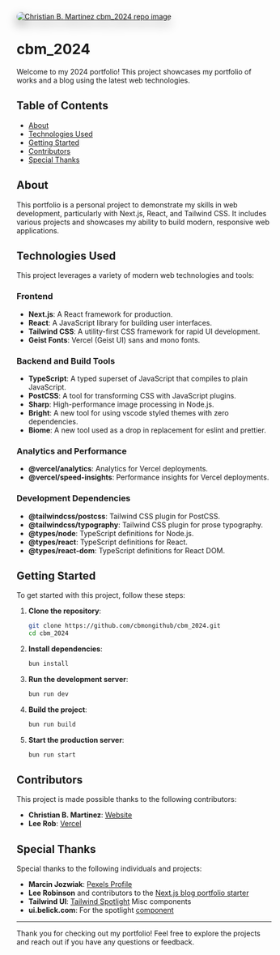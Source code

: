 <p><a href="https://christianbmartinez.com"><img style='border-radius: 12px;filter: drop-shadow(0px 9px 10px #888888);' src="https://repository-images.githubusercontent.com/894207731/eb76fc1e-9aa4-4167-bd5a-0c3a00919d4a" alt="Christian B. Martinez cbm_2024 repo image" /></a></p>

# cbm_2024
Welcome to my 2024 portfolio! This project showcases my portfolio of works and a blog using the latest web technologies.

## Table of Contents
- [About](#about)
- [Technologies Used](#technologies-used)
- [Getting Started](#getting-started)
- [Contributors](#contributors)
- [Special Thanks](#special-thanks)

## About
This portfolio is a personal project to demonstrate my skills in web development, particularly with Next.js, React, and Tailwind CSS. It includes various projects and showcases my ability to build modern, responsive web applications.

## Technologies Used
This project leverages a variety of modern web technologies and tools:

### Frontend
- **Next.js**: A React framework for production.
- **React**: A JavaScript library for building user interfaces.
- **Tailwind CSS**: A utility-first CSS framework for rapid UI development.
- **Geist Fonts**: Vercel (Geist UI) sans and mono fonts.

### Backend and Build Tools
- **TypeScript**: A typed superset of JavaScript that compiles to plain JavaScript.
- **PostCSS**: A tool for transforming CSS with JavaScript plugins.
- **Sharp**: High-performance image processing in Node.js.
- **Bright**: A new tool for using vscode styled themes with zero dependencies.
- **Biome**: A new tool used as a drop in replacement for eslint and prettier.

### Analytics and Performance
- **@vercel/analytics**: Analytics for Vercel deployments.
- **@vercel/speed-insights**: Performance insights for Vercel deployments.

### Development Dependencies
- **@tailwindcss/postcss**: Tailwind CSS plugin for PostCSS.
- **@tailwindcss/typography**: Tailwind CSS plugin for prose typography.
- **@types/node**: TypeScript definitions for Node.js.
- **@types/react**: TypeScript definitions for React.
- **@types/react-dom**: TypeScript definitions for React DOM.

## Getting Started
To get started with this project, follow these steps:

1. **Clone the repository**:
    ```bash
    git clone https://github.com/cbmongithub/cbm_2024.git
    cd cbm_2024
    ```

2. **Install dependencies**:
    ```bash
    bun install
    ```

3. **Run the development server**:
    ```bash
    bun run dev
    ```

4. **Build the project**:
    ```bash
    bun run build
    ```

5. **Start the production server**:
    ```bash
    bun run start
    ```

## Contributors
This project is made possible thanks to the following contributors:

- **Christian B. Martinez**: [Website](https://christianbmartinez.com)
- **Lee Rob**: [Vercel](https://vercel.com)

## Special Thanks
Special thanks to the following individuals and projects:

- **Marcin Jozwiak**: [Pexels Profile](https://www.pexels.com/@marcin-jozwiak-199600/)
- **Lee Robinson** and contributors to the [Next.js blog portfolio starter](https://github.com/vercel/examples/tree/main/solutions/blog)
- **Tailwind UI**: [Tailwind Spotlight](https://spotlight.tailwindui.com/) Misc components
- **ui.belick.com**: For the spotlight [component](https://ui.ibelick.com/)

---

Thank you for checking out my portfolio! Feel free to explore the projects and reach out if you have any questions or feedback.